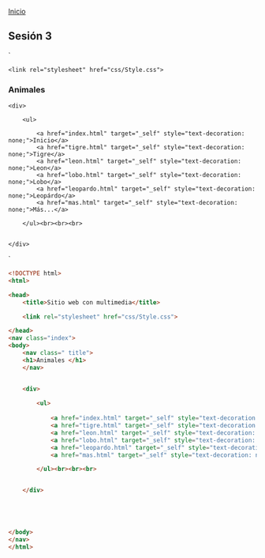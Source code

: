 <!-- No borrar o modificar -->
[Inicio](./index.md)

## Sesión 3 


`
<!DOCTYPE html>
<html>

<head>
    <title>Sitio web con multimedia</title>

    <link rel="stylesheet" href="css/Style.css">

</head>
<nav class="index">
<body>
    <nav class=" title">
    <h1>Animales </h1>
    </nav>


    <div>
        
        <ul>
           
            <a href="index.html" target="_self" style="text-decoration: none;">Inicio</a>
            <a href="tigre.html" target="_self" style="text-decoration: none;">Tigre</a>
            <a href="leon.html" target="_self" style="text-decoration: none;">Leon</a>
            <a href="lobo.html" target="_self" style="text-decoration: none;">Lobo</a>
            <a href="leopardo.html" target="_self" style="text-decoration: none;">Leopárdo</a>
            <a href="mas.html" target="_self" style="text-decoration: none;">Más...</a>

        </ul><br><br><br>


    </div>





</body>
</nav>
</html>
`

```HTML
<!DOCTYPE html>
<html>

<head>
    <title>Sitio web con multimedia</title>

    <link rel="stylesheet" href="css/Style.css">

</head>
<nav class="index">
<body>
    <nav class=" title">
    <h1>Animales </h1>
    </nav>


    <div>
        
        <ul>
           
            <a href="index.html" target="_self" style="text-decoration: none;">Inicio</a>
            <a href="tigre.html" target="_self" style="text-decoration: none;">Tigre</a>
            <a href="leon.html" target="_self" style="text-decoration: none;">Leon</a>
            <a href="lobo.html" target="_self" style="text-decoration: none;">Lobo</a>
            <a href="leopardo.html" target="_self" style="text-decoration: none;">Leopárdo</a>
            <a href="mas.html" target="_self" style="text-decoration: none;">Más...</a>

        </ul><br><br><br>


    </div>





</body>
</nav>
</html>
```











